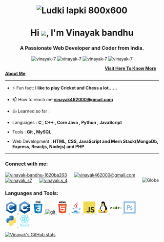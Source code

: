 <h1 align="center"><img title="ludki-lapki-800x600.gif" height = "200"  src="https://cdn.dribbble.com/users/2203467/screenshots/6111843/ludki-lapki-800x600.gif" alt="Ludki lapki 800x600"></h1>
<h1 align="center">Hi <img src="https://github.com/TheDudeThatCode/TheDudeThatCode/blob/master/Assets/Hi.gif" width="40px">, I'm Vinayak bandhu</h1>
<h3 align="center">A Passionate Web Developer and Coder from India.</h3>

<p align="center"> <img src="https://komarev.com/ghpvc/?username=vinayak-7&label=Profile%20views&color=0e75b6&style=flat" alt="vinayak-7" />&nbsp;<img src="https://img.shields.io/badge/CODING-%3A%3A%20love-red" alt="vinayak-7" />&nbsp;<img src="https://img.shields.io/badge/OPEN%20SOURCE%20ENTHUSIAST-Always-brightgreen" alt="vinayak-7" />&nbsp;<img src="https://camo.githubusercontent.com/7d880f217d558a5183c9af2332c2517b00a6c4ff0b29297bd6881dd5bf867887/68747470733a2f2f696d672e736869656c64732e696f2f62616467652f726174696e672d2545322539382538352545322539382538352545322539382538352545322539382538352545322539382538362d627269676874677265656e" alt="vinayak-7" /> </p>

&nbsp;&nbsp;&nbsp;&nbsp;&nbsp;&nbsp;&nbsp;&nbsp;&nbsp;&nbsp;&nbsp;&nbsp;&nbsp;&nbsp;&nbsp;&nbsp;&nbsp;&nbsp;&nbsp;&nbsp;&nbsp;&nbsp;&nbsp;&nbsp;&nbsp;&nbsp;&nbsp;&nbsp;&nbsp;&nbsp;&nbsp;&nbsp;&nbsp;&nbsp;&nbsp;&nbsp;&nbsp;&nbsp;&nbsp;&nbsp;&nbsp;&nbsp;&nbsp;&nbsp;&nbsp;&nbsp;&nbsp;&nbsp;&nbsp;&nbsp;&nbsp;&nbsp;&nbsp;&nbsp;&nbsp;&nbsp;&nbsp;&nbsp;&nbsp;&nbsp;&nbsp;&nbsp;&nbsp;&nbsp;&nbsp;&nbsp;&nbsp;&nbsp;&nbsp;&nbsp;&nbsp;&nbsp;&nbsp;&nbsp;&nbsp;&nbsp;&nbsp;&nbsp;&nbsp;&nbsp;&nbsp;&nbsp; **[Visit Here To Know More About Me](https://vinayak-7.github.io/portfolio/)**

<hr>
<div>
 
- ⚡ Fun fact: **I like to play Cricket and Chess a lot......**

- 📫 How to reach me **vinayak462000@gmail.com**

- 👍 Learned so far : 
- Languages : **C , C++ , Core Java , Python , JavaScript**
- Tools : **Git , MySQL**
- Web Development : **HTML, CSS, JavaScript and Mern Stack(MongoDb, Express, Reactjs, Nodejs) and PHP**
</div>
</p>
<hr>
<h3 align="left">Connect with me:</h3>
<p align="left">
<a href="https://www.linkedin.com/in/vinayak-bandhu-1620ba203/" target="_blank"><img align="center" src="https://cdn.jsdelivr.net/npm/simple-icons@3.0.1/icons/linkedin.svg" alt="vinayak-bandhu-1620ba203" height="30" width="40" /></a>&nbsp;&nbsp;&nbsp;&nbsp;&nbsp;
<a href="https://fb.com/vinayak462000@gmail.com" target="_blank"><img align="center" src="https://cdn.jsdelivr.net/npm/simple-icons@3.0.1/icons/facebook.svg" alt="vinayak462000@gmail.com" height="30" width="40" /></a>&nbsp;&nbsp;&nbsp;&nbsp;&nbsp;
<a href="https://twitter.com/vinayak_s7" target="_blank"><img align="center" src="https://cdn.jsdelivr.net/npm/simple-icons@3.0.1/icons/twitter.svg" alt="vinayak_s7" height="30" width="40" /></a>&nbsp;&nbsp;&nbsp;&nbsp;&nbsp;
<a href="https://www.instagram.com/vinayak.s_4/" target="_blank"><img align="center" src="https://cdn.jsdelivr.net/npm/simple-icons@3.0.1/icons/instagram.svg" alt="vinayak.s_4" height="30" width="40" /></a>&nbsp;&nbsp;&nbsp;&nbsp;&nbsp;
<img align="right" alt="Globe" height="80" src="https://github.com/BrunnerLivio/brunnerlivio/blob/master/images/globe.gif?raw=true"> 
</p>

<h3 align="left">Languages and Tools:</h3>
<p align="left"> <a href="https://www.cprogramming.com/" target="_blank"> <img src="https://raw.githubusercontent.com/devicons/devicon/master/icons/c/c-original.svg" alt="c" width="40" height="40"/> </a> <a href="https://www.w3schools.com/cpp/" target="_blank"> <img src="https://raw.githubusercontent.com/devicons/devicon/master/icons/cplusplus/cplusplus-original.svg" alt="cplusplus" width="40" height="40"/> </a> <a href="https://www.w3schools.com/css/" target="_blank"> <img src="https://raw.githubusercontent.com/devicons/devicon/master/icons/css3/css3-original-wordmark.svg" alt="css3" width="40" height="40"/> </a> <a href="https://git-scm.com/" target="_blank"> <img src="https://www.vectorlogo.zone/logos/git-scm/git-scm-icon.svg" alt="git" width="40" height="40"/> </a> <a href="https://www.w3.org/html/" target="_blank"> <img src="https://raw.githubusercontent.com/devicons/devicon/master/icons/html5/html5-original-wordmark.svg" alt="html5" width="40" height="40"/> </a> <a href="https://www.java.com" target="_blank"> <img src="https://raw.githubusercontent.com/devicons/devicon/master/icons/java/java-original.svg" alt="java" width="40" height="40"/> </a> <a href="https://developer.mozilla.org/en-US/docs/Web/JavaScript" target="_blank"> <img src="https://raw.githubusercontent.com/devicons/devicon/master/icons/javascript/javascript-original.svg" alt="javascript" width="40" height="40"/> </a> <a href="https://www.linux.org/" target="_blank"> <img src="https://raw.githubusercontent.com/devicons/devicon/master/icons/linux/linux-original.svg" alt="linux" width="40" height="40"/> </a> <a href="https://nodejs.org" target="_blank"> <img src="https://raw.githubusercontent.com/devicons/devicon/master/icons/nodejs/nodejs-original-wordmark.svg" alt="nodejs" width="40" height="40"/> </a> <a href="https://www.photoshop.com/en" target="_blank"> <img src="https://raw.githubusercontent.com/devicons/devicon/master/icons/photoshop/photoshop-line.svg" alt="photoshop" width="40" height="40"/> </a> <a href="https://www.python.org" target="_blank"> <img src="https://raw.githubusercontent.com/devicons/devicon/master/icons/python/python-original.svg" alt="python" width="40" height="40"/> </a> <a href="https://reactjs.org/" target="_blank"> <img src="https://raw.githubusercontent.com/devicons/devicon/master/icons/react/react-original-wordmark.svg" alt="react" width="40" height="40"/> </a> </p>

[![Vinayak's GitHub stats](https://github-readme-stats.vercel.app/api?username=vinayak-7&show_icons=true&theme=radical)](https://github.com/vinayak-7/github-readme-stats)
